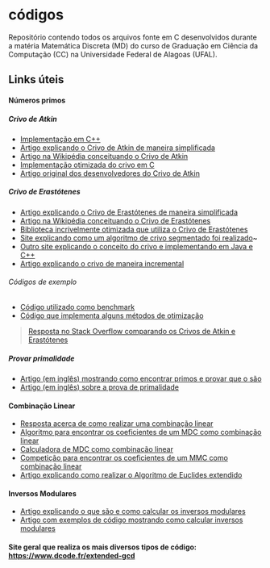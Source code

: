 # códigos

Repositório contendo todos os arquivos fonte em C desenvolvidos durante a matéria Matemática Discreta (MD) do curso de Graduação em Ciência da Computação (CC) na Universidade Federal de Alagoas (UFAL).

## Links úteis

#### Números primos

##### Crivo de Atkin
-   [Implementação em C++](https://github.com/fylux/SieveOfAtkin)
-   [Artigo explicando o Crivo de Atkin de maneira simplificada](https://fylux.github.io/2017/03/16/Sieve-Of-Atkin/)
-   [Artigo na Wikipédia conceituando o Crivo de Atkin](https://en.wikipedia.org/wiki/Sieve_of_Atkin)
-   [Implementação otimizada do crivo em C](http://cr.yp.to/primegen.html)
-   [Artigo original dos desenvolvedores do Crivo de Atkin](https://www.ams.org/journals/mcom/2004-73-246/S0025-5718-03-01501-1/S0025-5718-03-01501-1.pdf)

##### Crivo de Erastótenes
-   [Artigo explicando o Crivo de Erastótenes de maneira simplificada](https://www.keil.com/benchmarks/sieve.asp)
-   [Artigo na Wikipédia conceituando o Crivo de Erastótenes](https://en.wikipedia.org/wiki/Sieve_of_Eratosthenes)
-   [Biblioteca incrivelmente otimizada que utiliza o Crivo de Erastótenes](https://github.com/kimwalisch/primesieve)
-   [Site explicando como um algoritmo de crivo segmentado foi realizado](https://sites.google.com/site/bbuhrow/home/cuda-sieve-of-eratosthenes)~
-   [Outro site explicando o conceito do crivo e implementando em Java e C++](https://www.algolist.net/Algorithms/Number_theoretic/Sieve_of_Eratosthenes)
-   [Artigo explicando o crivo de maneira incremental](https://www.codevamping.com/2019/01/incremental-sieve-of-eratosthenes/)

###### Códigos de exemplo
-   [Código utilizado como benchmark](http://www.cs.nthu.edu.tw/~tingting/Archi_07/benchmark/sieve.c)
-   [Código que implementa alguns métodos de otimização](http://wwwhomes.uni-bielefeld.de/achim/prime_sieve.c)

> [Resposta no Stack Overflow comparando os Crivos de Atkin e Erastótenes](https://stackoverflow.com/questions/19388106/the-sieve-of-atkin/22161595#22161595)

##### Provar primalidade
-   [Artigo (em inglês) mostrando como encontrar primos e provar que o são](https://t5k.org/prove/prove2_3.html)
-   [Artigo (em inglês) sobre a prova de primalidade](https://en.wikipedia.org/wiki/Primality_test)

#### Combinação Linear
-   [Resposta acerca de como realizar uma combinação linear](https://math.stackexchange.com/questions/1258117/coefficients-of-a-linear-combination)
-   [Algoritmo para encontrar os coeficientes de um MDC como combinação linear](https://math.stackexchange.com/questions/981773/algorithm-to-find-the-coefficient-of-gcd-linear-combination)
-   [Calculadora de MDC como combinação linear](https://mathcenter.oxford.emory.edu/site/math125/toolGcdAsLinearCombination/index.php)
-   [Competição para encontrar os coeficientes de um MMC como combinação linear](https://www.codewars.com/kata/63304cd2c68f640016b5d162)
-   [Artigo explicando como realizar o Algoritmo de Euclides extendido](https://www.geeksforgeeks.org/euclidean-algorithms-basic-and-extended/)

#### Inversos Modulares
-   [Artigo explicando o que são e como calcular os inversos modulares](https://www.khanacademy.org/computing/computer-science/cryptography/modarithmetic/a/modular-inverses)
-   [Artigo com exemplos de código mostrando como calcular inversos modulares](https://www.geeksforgeeks.org/multiplicative-inverse-under-modulo-m/)

#### Site geral que realiza os mais diversos tipos de código: https://www.dcode.fr/extended-gcd